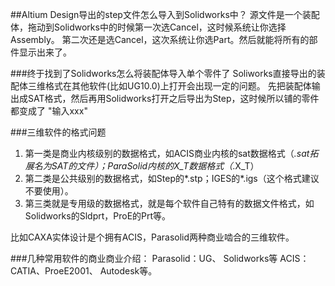 ##Altium Design导出的step文件怎么导入到Solidworks中？
源文件是一个装配体，拖动到Solidworks中的时候第一次选Cancel，这时候系统让你选择Assembly。
第二次还是选Cancel，这次系统让你选Part。然后就能将所有的部件显示出来了。


###终于找到了Solidworks怎么将装配体导入单个零件了
Soliworks直接导出的装配体三维格式在其他软件(比如UG10.0)上打开会出现一定的问题。
先把装配体输出成SAT格式，然后再用Solidworks打开之后导出为Step，这时候所以铺的零件都变成了 "输入xxx"

###三维软件的格式问题
1. 第一类是商业内核级别的数据格式，如ACIS商业内核的sat数据格式（*.sat拓展名为SAT的文件）；ParaSolid内核的X_T数据格式（*.X_T）
2. 第二类是公共级别的数据格式，如Step的*.stp；IGES的*.igs（这个格式建议不要使用）。
3. 第三类就是专用级的数据格式，就是每个软件自己特有的数据文件格式，如Solidworks的Sldprt，ProE的Prt等。

比如CAXA实体设计是个拥有ACIS，Parasolid两种商业啮合的三维软件。

###几种常用软件的商业商业介绍：
Parasolid：UG、 Solidworks等
ACIS：CATIA、ProeE2001、 Autodesk等。
